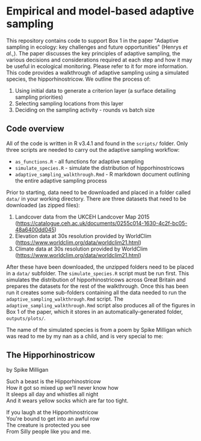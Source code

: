 # Empirical and model-based adaptive sampling

This repository contains code to support Box 1 in the paper "Adaptive sampling in ecology: key challenges and future opportunities" (Henrys _et al.,_). The paper discusses the key principles of adaptive sampling, the various decisions and considerations required at each step and how it may be useful in ecological monitoring. Please refer to it for more information. This code provides a walkthrough of adaptive sampling using a simulated species, the hipporhinostricow. We outline the process of:

1. Using initial data to generate a criterion layer (a surface detailing sampling priorities)
2. Selecting sampling locations from this layer
3. Deciding on the sampling activity - rounds vs batch size

## Code overview

All of the code is written in R v3.4.1 and found in the `scripts/` folder. Only three scripts are needed to carry out the adaptive sampling workflow:

- `as_functions.R` - all functions for adaptive sampling
- `simulate_species.R` - simulate the distribution of hipporhinostricows
- `adaptive_sampling_walkthrough.Rmd` - R markdown document outlining the entire adaptive sampling process 

Prior to starting, data need to be downloaded and placed in a folder called `data/` in your working directory. There are three datasets that need to be downloaded (as zipped files):

1. Landcover data from the UKCEH Landcover Map 2015 (https://catalogue.ceh.ac.uk/documents/0255c014-1630-4c2f-bc05-48a6400dd045)
2. Elevation data at 30s resolution provided by WorldClim (https://www.worldclim.org/data/worldclim21.html)
3. Climate data at 30s resolution provided by WorldClim (https://www.worldclim.org/data/worldclim21.html)

After these have been downloaded, the unzipped folders need to be placed in a `data/` subfolder. The `simulate_species.R` script must be run first. This simulates the distribution of hipporhinostricows across Great Britain and prepares the datasets for the rest of the walkthrough. Once this has been run it creates some sub-folders containing all the data needed to run the `adaptive_sampling_walkthrough.Rmd` script. The `adaptive_sampling_walkthrough.Rmd` script also produces all of the figures in Box 1 of the paper, which it stores in an automatically-generated folder, `outputs/plots/`.


The name of the simulated species is from a poem by Spike Milligan which was read to me by my nan as a child, and is very special to me:


## The Hipporhinostricow  
by Spike Milligan


Such a beast is the Hipporhinostricow  
How it got so mixed up we'll never know how  
It sleeps all day and whistles all night  
And it wears yellow socks which are far too tight.  


If you laugh at the Hipporhinostricow  
You're bound to get into an awful row  
The creature is protected you see  
From Silly people like you and me.  

  

